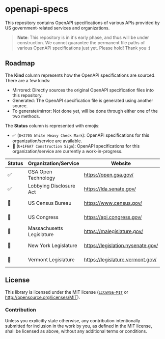 # openapi-specs

This repository contains OpenAPI specifications of various APIs provided by US government-related services and organizations.

> **Note**:
> This repository is in it's early phase, and thus will be under construction. We cannot guarantee the permanent file paths of various OpenAPI specifications just yet. Please hold! Thank you :)

## Roadmap

The **Kind** column represents how the OpenAPI specifications are sourced. There are a few kinds:
- Mirrored: Directly sources the original OpenAPI specification files into this repository.
- Generated: The OpenAPI specification file is generated using another source.
- To generate/mirror: Not done yet, will be done through either one of the two methods.

The **Status** column is represented with emojis:
- ✅ (`U+2705 White Heavy Check Mark`): OpenAPI specifications for this organization/service are available.
- 🚧 (`U+1F6A7 Construction Sign`): OpenAPI specifications for this organization/service are currently a work-in-progress.

| Status | Organization/Service    | Website | File path | Kind |
| ------ | ----------------------- | ------- | --------- | ---- |
| ✅     | GSA Open Technology       | <https://open.gsa.gov/>             | [`./opengsa`](./opengsa) | Mirrored |
| ✅     | Lobbying Disclosure Act   | <https://lda.senate.gov/>           | [`./ldasenate`](./ldasenate/) | Mirrored |
| 🚧     | US Census Bureau          | <https://www.census.gov/>           | N/A | To generate |
| 🚧     | US Congress               | <https://api.congress.gov/>         | N/A | To generate |
| 🚧     | Massachusetts Legislature | <https://malegislature.gov/>        | N/A | To generate |
| 🚧     | New York Legislature      | <https://legislation.nysenate.gov/> | N/A | To generate |
| 🚧     | Vermont Legislature       | <https://legislature.vermont.gov/>  | N/A | To generate |

## License
This library is licensed under the MIT license ([`LICENSE-MIT`](./LICENSE) or http://opensource.org/licenses/MIT).

### Contribution
Unless you explicitly state otherwise, any contribution intentionally submitted for inclusion in the work by you, as defined in the MIT license, shall be licensed as above, without any additional terms or conditions.

